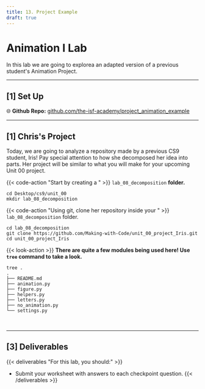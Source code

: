 ```yaml
---
title: 13. Project Example
draft: true
---
```


# Animation I Lab

In this lab we are going to explorea an adapted version of a previous student's Animation Project.

---


## [1] Set Up


🌐 **Github Repo:** [github.com/the-isf-academy/project_animation_example](https://github.com/Making-with-Code/project_animation_example)


<!-- {{< code-action "Go to your" >}} `cs9/unit00_drawing` **folder.**

```shell
cd ~/desktop/making_with_code/cs9/unit00_drawing/
```

{{< code-action "Using git, download the repository with the mystery examples into your" >}}  `cs9`.

```shell
git clone https://github.com/Making-with-Code/project_animation_example
```

poetry shell -->


---


## [1] Chris's Project

Today, we are going to analyze a repository made by a previous CS9 student, Iris! Pay special attention to how she decomposed her idea into parts. Her project will be similar to what you will make for your upcoming Unit 00 project.

{{< code-action "Start by creating a " >}} `lab_08_decomposition` **folder.**

``` shell
cd Desktop/cs9/unit_00
mkdir lab_08_decomposition
```

{{< code-action "Using git, clone her repository inside your " >}} `lab_08_decomposition` folder.

```shell
cd lab_08_decomposition
git clone https://github.com/Making-with-Code/unit_00_project_Iris.git
cd unit_00_project_Iris
```

{{< look-action >}} **There are quite a few modules being used here! Use `tree` command to take a look.**

```shell
tree .
.
├── README.md
├── animation.py
├── figure.py
├── helpers.py
├── letters.py
├── no_animation.py
└── settings.py
```
<br>




<hr>

## [3] Deliverables

{{< deliverables "For this lab, you should:" >}}
- Submit your worksheet with answers to each checkpoint question.
{{< /deliverables >}}
